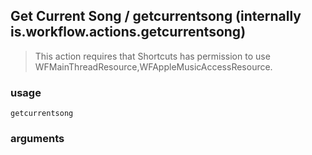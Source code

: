 
## Get Current Song / getcurrentsong (internally is.workflow.actions.getcurrentsong)


> This action requires that Shortcuts has permission to use WFMainThreadResource,WFAppleMusicAccessResource.

### usage
`getcurrentsong `

### arguments

